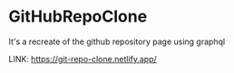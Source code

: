 # GitHubRepoClone
It's a recreate of the github repository page using graphql

LINK: https://git-repo-clone.netlify.app/


